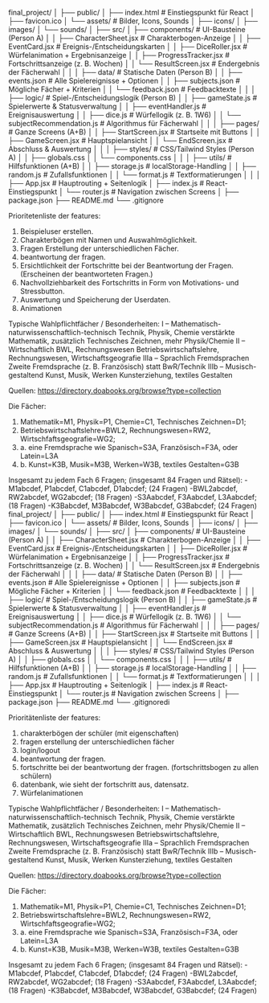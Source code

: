 final_project/
│
├── public/
│ ├── index.html # Einstiegspunkt für React
│ ├── favicon.ico
│ └── assets/ # Bilder, Icons, Sounds
│ ├── icons/
│ ├── images/
│ └── sounds/
│
├── src/
│ ├── components/ # UI-Bausteine (Person A)
│ │ ├── CharacterSheet.jsx # Charakterbogen-Anzeige
│ │ ├── EventCard.jsx # Ereignis-/Entscheidungskarten
│ │ ├── DiceRoller.jsx # Würfelanimation + Ergebnisanzeige
│ │ ├── ProgressTracker.jsx # Fortschrittsanzeige (z. B. Wochen)
│ │ └── ResultScreen.jsx # Endergebnis der Fächerwahl
│ │
│ ├── data/ # Statische Daten (Person B)
│ │ ├── events.json # Alle Spielereignisse + Optionen
│ │ ├── subjects.json # Mögliche Fächer + Kriterien
│ │ └── feedback.json # Feedbacktexte
│ │
│ ├── logic/ # Spiel-/Entscheidungslogik (Person B)
│ │ ├── gameState.js # Spielerwerte & Statusverwaltung
│ │ ├── eventHandler.js # Ereignisauswertung
│ │ ├── dice.js # Würfellogik (z. B. 1W6)
│ │ └── subjectRecommendation.js # Algorithmus für Fächerwahl
│ │
│ ├── pages/ # Ganze Screens (A+B)
│ │ ├── StartScreen.jsx # Startseite mit Buttons
│ │ ├── GameScreen.jsx # Hauptspielansicht
│ │ └── EndScreen.jsx # Abschluss & Auswertung
│ │
│ ├── styles/ # CSS/Tailwind Styles (Person A)
│ │ ├── globals.css
│ │ └── components.css
│ │
│ ├── utils/ # Hilfsfunktionen (A+B)
│ │ ├── storage.js # localStorage-Handling
│ │ ├── random.js # Zufallsfunktionen
│ │ └── format.js # Textformatierungen
│ │
│ ├── App.jsx # Hauptrouting + Seitenlogik
│ ├── index.js # React-Einstiegspunkt
│ └── router.js # Navigation zwischen Screens
│
├── package.json
├── README.md
└── .gitignore

Prioritetenliste der features:

1. Beispieluser erstellen.
2. Charakterbögen mit Namen und Auswahlmöglichkeit.
3. Fragen Erstellung der unterschiedlichen Fächer.
4. beantwortung der fragen.
5. Ersichtlichkeit der Fortschritte bei der Beantwortung der Fragen. (Erscheinen der beantworteten Fragen.)
6. Nachvollziehbarkeit des Fortschritts in Form von Motivations- und Stressbutton.
7. Auswertung und Speicherung der Userdaten.
8. Animationen

Typische Wahlpflichtfächer / Besonderheiten:
I – Mathematisch-naturwissenschaftlich-technisch Technik, Physik, Chemie verstärkte Mathematik, zusätzlich Technisches Zeichnen, mehr Physik/Chemie
II – Wirtschaftlich BWL, Rechnungswesen Betriebswirtschaftslehre, Rechnungswesen, Wirtschaftsgeografie
IIIa – Sprachlich Fremdsprachen Zweite Fremdsprache (z. B. Französisch) statt BwR/Technik
IIIb – Musisch-gestaltend Kunst, Musik, Werken Kunsterziehung, textiles Gestalten

Quellen:
https://directory.doabooks.org/browse?type=collection

Die Fächer:

1. Mathematik=M1, Physik=P1, Chemie=C1, Technisches Zeichnen=D1;
2. Betriebswirtschaftslehre=BWL2, Rechnungswesen=RW2, Wirtschfaftsgeografie=WG2;
3. a. eine Fremdsprache wie Spanisch=S3A, Französisch=F3A, oder Latein=L3A
4. b. Kunst=K3B, Musik=M3B, Werken=W3B, textiles Gestalten=G3B

Insgesamt zu jedem Fach 6 Fragen; (insgesamt 84 Fragen und Rätsel):
-M1abcdef, P1abcdef, C1abcdef, D1abcdef; (24 Fragen)
-BWL2abcdef, RW2abcdef, WG2abcdef; (18 Fragen)
-S3Aabcdef, F3Aabcdef, L3Aabcdef; (18 Fragen)
-K3Babcdef, M3Babcdef, W3Babcdef, G3Babcdef; (24 Fragen)
final_project/
│
├── public/
│ ├── index.html # Einstiegspunkt für React
│ ├── favicon.ico
│ └── assets/ # Bilder, Icons, Sounds
│ ├── icons/
│ ├── images/
│ └── sounds/
│
├── src/
│ ├── components/ # UI-Bausteine (Person A)
│ │ ├── CharacterSheet.jsx # Charakterbogen-Anzeige
│ │ ├── EventCard.jsx # Ereignis-/Entscheidungskarten
│ │ ├── DiceRoller.jsx # Würfelanimation + Ergebnisanzeige
│ │ ├── ProgressTracker.jsx # Fortschrittsanzeige (z. B. Wochen)
│ │ └── ResultScreen.jsx # Endergebnis der Fächerwahl
│ │
│ ├── data/ # Statische Daten (Person B)
│ │ ├── events.json # Alle Spielereignisse + Optionen
│ │ ├── subjects.json # Mögliche Fächer + Kriterien
│ │ └── feedback.json # Feedbacktexte
│ │
│ ├── logic/ # Spiel-/Entscheidungslogik (Person B)
│ │ ├── gameState.js # Spielerwerte & Statusverwaltung
│ │ ├── eventHandler.js # Ereignisauswertung
│ │ ├── dice.js # Würfellogik (z. B. 1W6)
│ │ └── subjectRecommendation.js # Algorithmus für Fächerwahl
│ │
│ ├── pages/ # Ganze Screens (A+B)
│ │ ├── StartScreen.jsx # Startseite mit Buttons
│ │ ├── GameScreen.jsx # Hauptspielansicht
│ │ └── EndScreen.jsx # Abschluss & Auswertung
│ │
│ ├── styles/ # CSS/Tailwind Styles (Person A)
│ │ ├── globals.css
│ │ └── components.css
│ │
│ ├── utils/ # Hilfsfunktionen (A+B)
│ │ ├── storage.js # localStorage-Handling
│ │ ├── random.js # Zufallsfunktionen
│ │ └── format.js # Textformatierungen
│ │
│ ├── App.jsx # Hauptrouting + Seitenlogik
│ ├── index.js # React-Einstiegspunkt
│ └── router.js # Navigation zwischen Screens
│
├── package.json
├── README.md
└── .gitignoredi

Prioritätenliste der features:

1. charakterbögen der schüler (mit eigenschaften)
2. fragen erstellung der unterschiedlichen fächer
3. login/logout
4. beantwortung der fragen.
5. fortschritte bei der beantwortung der fragen. (fortschrittsbogen zu allen schülern)
6. datenbank, wie sieht der fortschritt aus, datensatz.
7. Würfelanimationen

Typische Wahlpflichtfächer / Besonderheiten:
I – Mathematisch-naturwissenschaftlich-technisch Technik, Physik, Chemie verstärkte Mathematik, zusätzlich Technisches Zeichnen, mehr Physik/Chemie
II – Wirtschaftlich BWL, Rechnungswesen Betriebswirtschaftslehre, Rechnungswesen, Wirtschaftsgeografie
IIIa – Sprachlich Fremdsprachen Zweite Fremdsprache (z. B. Französisch) statt BwR/Technik
IIIb – Musisch-gestaltend Kunst, Musik, Werken Kunsterziehung, textiles Gestalten

Quellen:
https://directory.doabooks.org/browse?type=collection

Die Fächer:

1. Mathematik=M1, Physik=P1, Chemie=C1, Technisches Zeichnen=D1;
2. Betriebswirtschaftslehre=BWL2, Rechnungswesen=RW2, Wirtschfaftsgeografie=WG2;
3. a. eine Fremdsprache wie Spanisch=S3A, Französisch=F3A, oder Latein=L3A
4. b. Kunst=K3B, Musik=M3B, Werken=W3B, textiles Gestalten=G3B

Insgesamt zu jedem Fach 6 Fragen; (insgesamt 84 Fragen und Rätsel):
-M1abcdef, P1abcdef, C1abcdef, D1abcdef; (24 Fragen)
-BWL2abcdef, RW2abcdef, WG2abcdef; (18 Fragen)
-S3Aabcdef, F3Aabcdef, L3Aabcdef; (18 Fragen)
-K3Babcdef, M3Babcdef, W3Babcdef, G3Babcdef; (24 Fragen)
